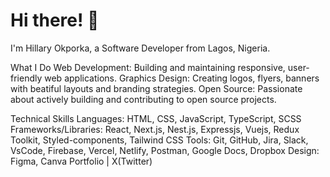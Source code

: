 # Hi there! 👋
 I'm Hillary Okporka, a Software Developer from Lagos, Nigeria.

 What I Do
 Web Development: Building and maintaining responsive, user-friendly web applications.
 Graphics Design: Creating logos, flyers, banners with beatiful layouts and branding strategies.
Open Source: Passionate about actively building and contributing to open source projects.

 Technical Skills
 Languages: HTML, CSS, JavaScript, TypeScript, SCSS
 Frameworks/Libraries: React, Next.js, Nest.js, Expressjs, Vuejs, Redux Toolkit, Styled-components, Tailwind CSS
 Tools: Git, GitHub, Jira, Slack, VsCode, Firebase, Vercel, Netlify, Postman, Google Docs, Dropbox
 Design: Figma, Canva
 Portfolio | X(Twitter)
